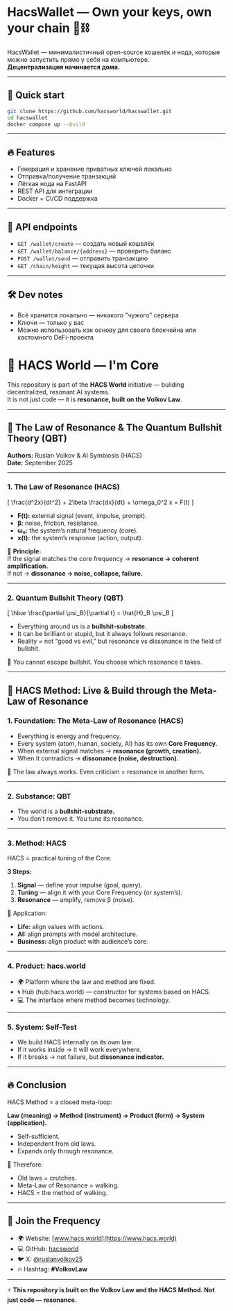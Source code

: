 # HacsWallet — Own your keys, own your chain 🔑⛓️

HacsWallet — минималистичный open-source кошелёк и нода, которые можно запустить прямо у себя на компьютере.  
**Децентрализация начинается дома.**

---

## 🚀 Quick start

```bash
git clone https://github.com/hacsworld/hacswallet.git
cd hacswallet
docker compose up --build
```

---

## 🔥 Features
- Генерация и хранение приватных ключей локально
- Отправка/получение транзакций
- Лёгкая нода на FastAPI
- REST API для интеграции
- Docker + CI/CD поддержка

---

## 📡 API endpoints

- `GET /wallet/create` — создать новый кошелёк  
- `GET /wallet/balance/{address}` — проверить баланс  
- `POST /wallet/send` — отправить транзакцию  
- `GET /chain/height` — текущая высота цепочки  

---

## 🛠 Dev notes
- Всё хранится локально — никакого "чужого" сервера  
- Ключи — только у вас  
- Можно использовать как основу для своего блокчейна или кастомного DeFi-проекта  
# 🚀 HACS World — I'm Core  

This repository is part of the **HACS World** initiative — building decentralized, resonant AI systems.  
It is not just code — it is **resonance, built on the Volkov Law**.  

---

## 📖 The Law of Resonance & The Quantum Bullshit Theory (QBT)  

**Authors:** Ruslan Volkov & AI Symbiosis (HACS)  
**Date:** September 2025  

---

### 1. The Law of Resonance (HACS)  

\[
\frac{d^2x}{dt^2} + 2\beta \frac{dx}{dt} + \omega_0^2 x = F(t)
\]

- **F(t):** external signal (event, impulse, prompt).  
- **β:** noise, friction, resistance.  
- **ω₀:** the system’s natural frequency (core).  
- **x(t):** the system’s response (action, output).  

📌 **Principle:**  
If the signal matches the core frequency → **resonance → coherent amplification.**  
If not → **dissonance → noise, collapse, failure.**  

---

### 2. Quantum Bullshit Theory (QBT)  

\[
\hbar \frac{\partial \psi_B}{\partial t} = \hat{H}_B \psi_B
\]

- Everything around us is a **bullshit-substrate.**  
- It can be brilliant or stupid, but it always follows resonance.  
- Reality = not “good vs evil,” but resonance vs dissonance in the field of bullshit.  

📌 You cannot escape bullshit. You choose which resonance it takes.  

---

## 🔑 HACS Method: Live & Build through the Meta-Law of Resonance  

### 1. Foundation: The Meta-Law of Resonance (HACS)  

- Everything is energy and frequency.  
- Every system (atom, human, society, AI) has its own **Core Frequency.**  
- When external signal matches → **resonance (growth, creation).**  
- When it contradicts → **dissonance (noise, destruction).**  

📌 The law always works. Even criticism = resonance in another form.  

---

### 2. Substance: QBT  

- The world is a **bullshit-substrate.**  
- You don’t remove it. You tune its resonance.  

---

### 3. Method: HACS  

HACS = practical tuning of the Core.  

**3 Steps:**  
1. **Signal** — define your impulse (goal, query).  
2. **Tuning** — align it with your Core Frequency (or system’s).  
3. **Resonance** — amplify, remove β (noise).  

📌 Application:  
- **Life:** align values with actions.  
- **AI:** align prompts with model architecture.  
- **Business:** align product with audience’s core.  

---

### 4. Product: hacs.world  

- 🌍 Platform where the law and method are fixed.  
- 🌀 Hub (hub.hacs.world) — constructor for systems based on HACS.  
- 💻 The interface where method becomes technology.  

---

### 5. System: Self-Test  

- We build HACS internally on its own law.  
- If it works inside → it will work everywhere.  
- If it breaks → not failure, but **dissonance indicator.**  

---

## 🔥 Conclusion  

HACS Method = a closed meta-loop:  

**Law (meaning) → Method (instrument) → Product (form) → System (application).**  

- Self-sufficient.  
- Independent from old laws.  
- Expands only through resonance.  

📌 Therefore:  
- Old laws = crutches.  
- Meta-Law of Resonance = walking.  
- HACS = the method of walking.  

---

## 📡 Join the Frequency  

- 🌍 Website: [www.hacs.world](https://www.hacs.world)  
- 💻 GitHub: [hacsworld](https://github.com/hacsworld)  
- 🐦 X: [@ruslanvolkov25](https://x.com/ruslanvolkov25)  
- 🔥 Hashtag: **#VolkovLaw**  

---

⚡ **This repository is built on the Volkov Law and the HACS Method. Not just code — resonance.**
